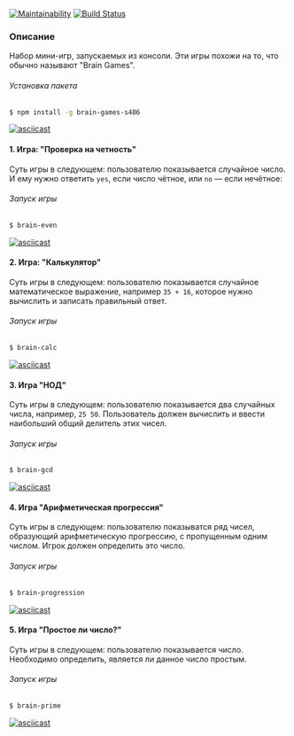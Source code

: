 [![Maintainability](https://api.codeclimate.com/v1/badges/ae83500af22a3e969495/maintainability)](https://codeclimate.com/github/BiscuitDream/project-lvl1-s486/maintainability)
[![Build Status](https://travis-ci.org/BiscuitDream/project-lvl1-s486.svg?branch=master)](https://travis-ci.org/BiscuitDream/project-lvl1-s486)

### Описание
Набор мини-игр, запускаемых из консоли. Эти игры похожи на то, что обычно называют "Brain Games".

###### Установка пакета
```sh
$ npm install -g brain-games-s486
```
[![asciicast](https://asciinema.org/a/4f0riuCRaCwNbXWX7d5WX18L3.svg)](https://asciinema.org/a/4f0riuCRaCwNbXWX7d5WX18L3)


#### 1. Игра: "Проверка на четность"
Суть игры в следующем: пользователю показывается случайное число. И ему нужно ответить `yes`, если число чётное, или `no` — если нечётное:

###### Запуск игры
```sh
$ brain-even
```
[![asciicast](https://asciinema.org/a/8EwD3ZXCbWRrzMSwPP4g3Z8ra.svg)](https://asciinema.org/a/8EwD3ZXCbWRrzMSwPP4g3Z8ra)


#### 2. Игра: "Калькулятор"
Суть игры в следующем: пользователю показывается случайное математическое выражение, например `35 + 16`, которое нужно вычислить и записать правильный ответ.

###### Запуск игры
```sh
$ brain-calc
```
[![asciicast](https://asciinema.org/a/jfgVx15ULkpNlw0SJ4SSMbJc3.svg)](https://asciinema.org/a/jfgVx15ULkpNlw0SJ4SSMbJc3)



#### 3. Игра "НОД"
Суть игры в следующем: пользователю показывается два случайных числа, например, `25 50`. Пользователь должен вычислить и ввести наибольший общий делитель этих чисел.

###### Запуск игры
```sh
$ brain-gcd
```
[![asciicast](https://asciinema.org/a/XPnzfScyxBbnhnCbXwYZYBBW3.svg)](https://asciinema.org/a/XPnzfScyxBbnhnCbXwYZYBBW3)


#### 4. Игра "Арифметическая прогрессия"
Суть игры в следующем: пользователю показыватся ряд чисел, образующий арифметическую прогрессию, с пропущенным одним числом. Игрок должен определить это число.

###### Запуск игры
```sh
$ brain-progression
```
[![asciicast](https://asciinema.org/a/kb86fw2TJMvCUoMepidObUrWb.svg)](https://asciinema.org/a/kb86fw2TJMvCUoMepidObUrWb)


#### 5. Игра "Простое ли число?"
Суть игры в следующем: пользователю показывается число. Необходимо определить, является ли данное число простым.

###### Запуск игры
```sh
$ brain-prime
```
[![asciicast](https://asciinema.org/a/Jo7PV7LYVq2wFzL8eJd52ViTp.svg)](https://asciinema.org/a/Jo7PV7LYVq2wFzL8eJd52ViTp)
